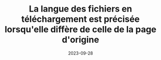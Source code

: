 ---
title: La langue des fichiers en téléchargement est précisée lorsqu'elle diffère de celle de la page d'origine
abstract: 
categories: ["Liens"]
agrege: O4144-E049
opquast: '4 144'
indiceebook: '49'
description: "Règle n° 049"
before: "048"
weight: "049"
after: "050"
actif: '1'
layout: rules
date: 2023-09-28
tags: ["Utilisabilité", ""]
objectif: ["", ""]
Meo: ["Utilisez l'attribut lang pour spécifier la langue des éléments HTML, y compris les liens vers des fichiers en téléchargement", "Indiquez clairement la langue du fichier dans le texte du lien ou dans une description associée"]
Controle: [""
]
epubcheck: 
ace: 
humancheck: true
ReadiumGoToolkit: 
Source: ["Opquast"]
Referentiel: [""]
steps: ["Conception", "Éditorial"]
---